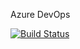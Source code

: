Azure DevOps


[![Build Status](https://dev.azure.com/rajkerala/Simple%20API/_apis/build/status/sarathraj-coder.SimpleAPIAzure?branchName=master)](https://dev.azure.com/rajkerala/Simple%20API/_build/latest?definitionId=2&branchName=master)

